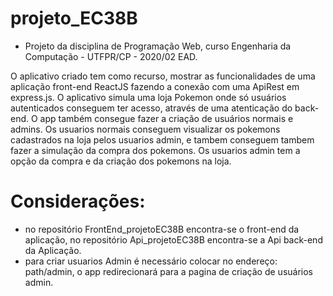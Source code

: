 # projeto_EC38B
- Projeto da disciplina de Programação Web, curso Engenharia da Computação - UTFPR/CP - 2020/02 EAD.

O aplicativo criado tem como recurso, mostrar as funcionalidades de uma aplicação front-end ReactJS fazendo a conexão com uma ApiRest em express.js. O aplicativo simula uma loja Pokemon onde só usuários autenticados conseguem ter acesso, através de uma atenticação do back-end.
O app também consegue fazer a criação de usuários normais e admins. Os usuarios normais conseguem visualizar os pokemons cadastrados na loja pelos usuarios admin, e tambem conseguem tambem fazer a simulação da compra dos pokemons. Os usuarios admin tem a opção da compra e da criação dos pokemons na loja.


# Considerações: 
 - no repositório FrontEnd_projetoEC38B encontra-se o front-end da aplicação, no repositório Api_projetoEC38B encontra-se a Api back-end da Aplicação.
 - para criar usuarios Admin é necessário colocar no endereço: path/admin, o app redirecionará para a pagina de criação de usuários admin.
